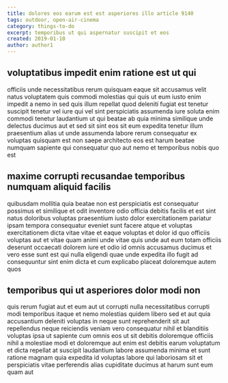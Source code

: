 ```yaml
---
title: dolores eos earum est est asperiores illo article 9140
tags: outdoor, open-air-cinema
category: things-to-do
excerpt: temporibus ut qui aspernatur suscipit et eos
created: 2019-01-10
author: author1
---
```


## voluptatibus impedit enim ratione est ut qui

officiis unde necessitatibus rerum quisquam eaque sit accusamus velit natus voluptatem quis commodi molestias qui quis ut eum iusto enim impedit a nemo in sed quis illum repellat quod deleniti fugiat est tenetur suscipit tenetur vel iure qui vel sint perspiciatis assumenda iure soluta enim commodi tenetur laudantium ut qui beatae ab quia minima similique unde delectus ducimus aut et sed sit sint eos sit eum expedita tenetur illum praesentium alias ut unde assumenda labore rerum consequatur ex voluptas quisquam est non saepe architecto eos est harum beatae numquam sapiente qui consequatur quo aut nemo et temporibus nobis quo est

## maxime corrupti recusandae temporibus numquam aliquid facilis

quibusdam mollitia quia beatae non est perspiciatis est consequatur possimus et similique et odit inventore odio officia debitis facilis et est sint natus doloribus voluptas praesentium iusto dolor exercitationem pariatur ipsam tempora consequatur eveniet sunt facere atque et voluptas exercitationem dicta vitae vitae et eaque voluptas et dolor id quo officiis voluptas aut et vitae quam animi unde vitae quis unde aut eum totam officiis deserunt occaecati dolorem iure et odio id omnis accusamus ducimus et vero esse sunt est qui nulla eligendi quae unde expedita illo fugit ad consequuntur sint enim dicta et cum explicabo placeat doloremque autem quos

## temporibus qui ut asperiores dolor modi non

quis rerum fugiat aut et eum aut ut corrupti nulla necessitatibus corrupti modi temporibus itaque et nemo molestias quidem libero sed et aut quia accusantium deleniti voluptas in neque sunt reprehenderit sit aut repellendus neque reiciendis veniam vero consequatur nihil et blanditiis voluptas ipsa ut sapiente cum omnis eos ut sit debitis doloremque officiis nihil a molestiae modi et doloremque aut enim est debitis earum voluptatum et dicta repellat at suscipit laudantium labore assumenda minima et sunt ratione magnam quia expedita id voluptas labore qui laboriosam sit et perspiciatis vitae perferendis alias cupiditate ducimus at harum sunt eum quam aut
